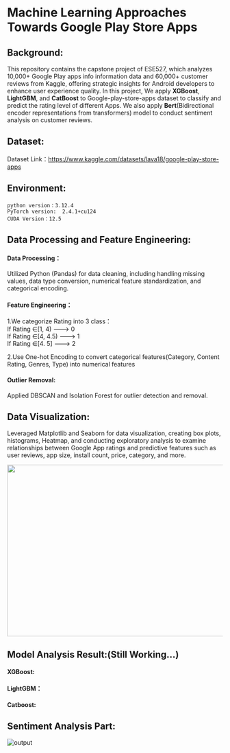#  Machine Learning Approaches Towards Google Play Store Apps

## Background:
This repository contains the capstone project of ESE527, which analyzes 10,000+ Google Play apps info information data and 60,000+ customer reviews from Kaggle, offering strategic insights for Android developers to enhance user experience quality. In this project, We apply **XGBoost**, **LightGBM**, and **CatBoost** to Google-play-store-apps dataset to classify and predict the rating level of different Apps. We also apply **Bert**(Bidirectional encoder representations from transformers) model to conduct sentiment analysis on customer reviews.  

## Dataset:
Dataset Link：https://www.kaggle.com/datasets/lava18/google-play-store-apps

## Environment:
```python version：3.12.4```  
```PyTorch version:  2.4.1+cu124```  
```CUDA Version：12.5```

## Data Processing and Feature Engineering: 

#### Data Processing：  
Utilized Python (Pandas) for data cleaning, including handling missing values, data type conversion, numerical feature standardization, and categorical encoding.  

#### Feature Engineering：  

1.We categorize Rating into 3 class：  
If Rating $\in$[1, 4)   ---> 0  
If Rating $\in$[4, 4.5) ---> 1  
If Rating $\in$[4. 5] ---> 2  

2.Use One-hot Encoding to convert categorical features(Category, Content Rating, Genres, Type) into numerical features  

#### Outlier Removal:   
Applied DBSCAN and Isolation Forest for outlier detection and removal.


## Data Visualization: 
Leveraged Matplotlib and Seaborn for data visualization, creating box plots, histograms, Heatmap, and conducting exploratory analysis to examine relationships between Google App ratings and predictive features such as user reviews, app size, install count, price, category, and more.


<img src=https://github.com/user-attachments/assets/e3c7c857-cf4b-4b5b-952f-5769f177ccc7 height="400px" width="800px"/>


## Model Analysis Result:(Still Working...)  
#### XGBoost:   


#### LightGBM：   


#### Catboost:   


## Sentiment Analysis Part:   
![output](https://github.com/user-attachments/assets/1d64fd2b-185c-4157-82e6-3ca69ed9bf2e)

